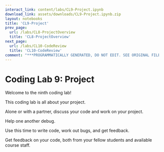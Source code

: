 ```yaml
---
interact_link: content/labs/CL9-Project.ipynb
download_link: assets/downloads/CL9-Project.ipynb.zip
layout: notebooks
title: 'CL9-Project'
prev_page:
  url: /labs/CL8-ProjectOverview
  title: 'CL8-ProjectOverview'
next_page:
  url: /labs/CL10-CodeReview
  title: 'CL10-CodeReview'
comment: "***PROGRAMMATICALLY GENERATED, DO NOT EDIT. SEE ORIGINAL FILES IN /content***"
---
```

# Coding Lab 9: Project

Welcome to the ninth coding lab!

This coding lab is all about your project. 

Alone or with a partner, discuss your code and work on your project. 

Help one another debug. 

Use this time to write code, work out bugs, and get feedback.

Get feedback on your code, both from your fellow students and available course staff. 
